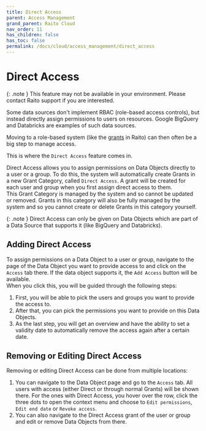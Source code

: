```yaml
---
title: Direct Access
parent: Access Management
grand_parent: Raito Cloud
nav_order: 11
has_children: false
has_toc: false
permalink: /docs/cloud/access_management/direct_access
---
```


# Direct Access
{: .note }
This feature may not be available in your environment. Please contact Raito support if you are interested.

Some data sources don't implement RBAC (role-based access controls), but instead directly assign permissions to users on resources. Google BigQuery and Databricks are examples of such data sources.

Moving to a role-based system (like the [grants](/docs/cloud/access_management/grants) in Raito) can then often be a big step to manage access.

This is where the `Direct Access` feature comes in.

Direct Access allows you to assign permissions on Data Objects directly to a user or a group. To do this, the system will automatically create Grants in a new Grant Category, called `Direct Access`. A grant will be created for each user and group when you first assign direct access to them.  
This Grant Category is managed by the system and so cannot be updated or removed. Grants in this category will also be fully managed by the system and so you cannot create or delete Grants in this category yourself.

{: .note }
Direct Access can only be given on Data Objects which are part of a Data Source that supports it (like BigQuery and Databricks).

## Adding Direct Access
To assign permissions on a Data Object to a user or group, navigate to the page of the Data Object you want to provide access to and click on the `Access` tab there. If the data object supports it, the `Add Access` button will be available.  
When you click this, you will be guided through the following steps:
1. First, you will be able to pick the users and groups you want to provide the access to.
2. After that, you can pick the permissions you want to provide on this Data Objects.
3. As the last step, you will get an overview and have the ability to set a validity date to automatically remove the access again after a certain date.

## Removing or Editing Direct Access
Removing or editing Direct Access can be done from multiple locations:
1. You can navigate to the Data Object page and go to the `Access` tab. All users with access (either Direct or through normal Grants) will be shown there. For the ones with Direct Access, you hover over the row, click the three dots to open the context menu and choose to `Edit permissions`, `Edit end date` or `Revoke access`.
2. You can also navigate to the Direct Access grant of the user or group and edit or remove Data Objects from there. 